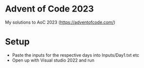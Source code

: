 # Advent of Code 2023

My solutions to AoC 2023 (https://adventofcode.com/)

# Setup
* Paste the inputs for the respective days into Inputs/Day1.txt etc
* Open up with Visual studio 2022 and run